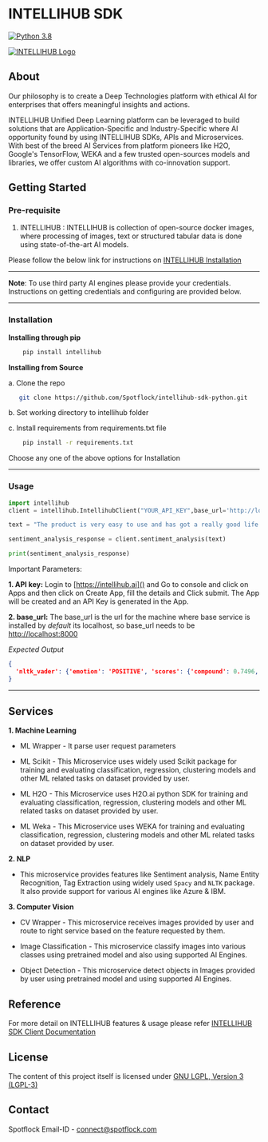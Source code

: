 # INTELLIHUB SDK
[![Python 3.8](https://img.shields.io/badge/python-3.8-blue.svg)](https://www.python.org/downloads/release/python-380/)


[![INTELLIHUB Logo](https://intellihub.ai/static/img/logo-high1.png)](https://intellihub.ai)

## About

Our philosophy is to create a Deep Technologies platform with ethical AI for enterprises that offers meaningful insights and actions. 

INTELLIHUB Unified Deep Learning platform can be leveraged to build solutions that are Application-Specific and Industry-Specific where AI opportunity found by using INTELLIHUB SDKs, APIs and Microservices. With best of the breed AI Services from platform pioneers like H2O, Google's TensorFlow, WEKA and a few trusted open-sources models and libraries, we offer custom AI algorithms with co-innovation support. 

## Getting Started

### Pre-requisite

1. INTELLIHUB : INTELLIHUB is collection of open-source docker images, where processing of images, text or structured tabular data is done using state-of-the-art AI models.

Please follow the below link for instructions on [INTELLIHUB Installation](https://docs.intellihub.ai/getting_started/INTELLIHUB_setup.html)

---

**Note**: To use third party AI engines please provide your credentials. Instructions on getting credentials and configuring are provided below.

---


### Installation

**Installing through pip**
```sh
    pip install intellihub
```

**Installing from Source**

a. Clone the repo

```sh
   git clone https://github.com/Spotflock/intellihub-sdk-python.git
``` 
b. Set working directory to intellihub folder

c. Install requirements from requirements.txt file

```sh
    pip install -r requirements.txt
```

Choose any one of the above options for Installation

---

### Usage

```python
import intellihub
client = intellihub.IntellihubClient("YOUR_API_KEY",base_url='http://localhost:8000')

text = "The product is very easy to use and has got a really good life expectancy."

sentiment_analysis_response = client.sentiment_analysis(text)

print(sentiment_analysis_response)
```

Important Parameters:

**1. API key:**
Login to [https://intellihub.ai]() and Go to console and click on Apps and then click on Create App, fill the details and Click submit. The App will be created and an API Key is generated in the App.

**2. base_url:**
The base_url is the url for the machine where base service is installed by _default_ its localhost, so base_url needs to be [http://localhost:8000]()

_Expected Output_
```json
{
  'nltk_vader': {'emotion': 'POSITIVE', 'scores': {'compound': 0.7496, 'negative': 0.0, 'positive': 0.347, 'neutral': 0.653}}
}
```

---
## Services

**1. Machine Learning**

* ML Wrapper - It parse user request parameters

* ML Scikit - This Microservice uses widely used Scikit package for training and evaluating classification, regression, clustering models and other ML related tasks on dataset provided by user.

* ML H2O - This Microservice uses H2O.ai python SDK for training and evaluating classification, regression, clustering models and other ML related tasks on dataset provided by user.

* ML Weka - This Microservice uses WEKA for training and evaluating classification, regression, clustering models and other ML related tasks on dataset provided by user.

**2. NLP**

* This microservice provides features like Sentiment analysis, Name Entity Recognition, Tag Extraction using widely used ``Spacy`` and `NLTK` package. It also provide support for various AI engines like Azure & IBM.

**3. Computer Vision**

* CV Wrapper - This microservice receives images provided by user and route to right service based on the feature requested by them.

* Image Classification - This microservice classify images into various classes using pretrained model and also using supported AI Engines.

* Object Detection - This microservice detect objects in Images provided by user using pretrained model and using supported AI Engines.


## Reference

For more detail on INTELLIHUB features & usage please refer [INTELLIHUB SDK Client Documentation](https://docs.intellihub.ai)

## License

The content of this project itself is licensed under [GNU LGPL, Version 3 (LGPL-3)](https://github.com/Spotflock/intellihub-sdk-python/blob/master/LICENSE)

## Contact

Spotflock Email-ID - connect@spotflock.com
